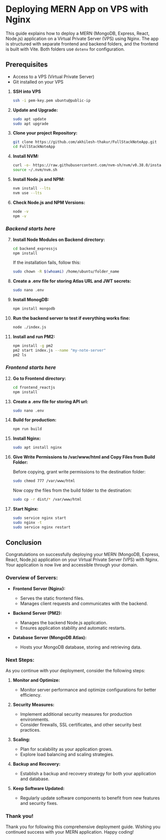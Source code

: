 # Deploying MERN App on VPS with Nginx

This guide explains how to deploy a MERN (MongoDB, Express, React, Node.js) application on a Virtual Private Server (VPS) using Nginx. The app is structured with separate frontend and backend folders, and the frontend is built with Vite. Both folders use `dotenv` for configuration.

## Prerequisites
- Access to a VPS (Virtual Private Server)
- Git installed on your VPS

1. **SSH into VPS**

    ```bash
    ssh -i pem-key.pem ubuntu@public-ip
    ```

2. **Update and Upgrade:**

    ```bash
    sudo apt update
    sudo apt upgrade
    ```

3. **Clone your project Repository:**

    ```bash
    git clone https://github.com/akhilesh-thakur/FullStackNoteApp.git
    cd FullStackNoteApp
    ```

4. **Install NVM:**

    ```bash
    curl -o- https://raw.githubusercontent.com/nvm-sh/nvm/v0.38.0/install.sh | bash
    source ~/.nvm/nvm.sh
    ```

5. **Install Node.js and NPM:**

    ```bash
    nvm install --lts
    nvm use --lts
    ```

6. **Check Node.js and NPM Versions:**

    ```bash
    node -v
    npm -v
    ```

### _*Backend starts here*_

7. **Install Node Modules on Backend directory:**

    ```bash
    cd backend_expressjs
    npm install
    ```

    If the installation fails, follow this:

    ```bash
    sudo chown -R $(whoami) /home/ubuntu/folder_name
    ```

8. **Create a .env file for storing Atlas URL and JWT secrets:**

    ```bash
    sudo nano .env
    ```

9. **Install MonogDB:**

    ```bash
    npm install mongodb
    ```

10. **Run the backend server to test if everything works fine:**

    ```bash
    node ./index.js
    ```

11. **Install and run PM2:**

    ```bash
    npm install -g pm2
    pm2 start index.js --name "my-note-server"
    pm2 ls
    ```

### _*Frontend starts here*_

12. **Go to Frontend directory:**

    ```bash
    cd frontend_reactjs
    npm install
    ```

13. **Create a .env file for storing API url:**

    ```bash
    sudo nano .env
    ```

14. **Build for production:**

    ```bash
    npm run build
    ```

15. **Install Nginx:**

    ```bash
    sudo apt install nginx
    ```

16. **Give Write Permissions to /var/www/html and Copy Files from Build Folder:**

    Before copying, grant write permissions to the destination folder:

    ```bash
    sudo chmod 777 /var/www/html
    ```

    Now copy the files from the build folder to the destination:

    ```bash
    sudo cp -r dist/* /var/www/html
    ```

17. **Start Nginx:**

    ```bash
    sudo service nginx start
    sudo nginx -t
    sudo service nginx restart
    ```

## Conclusion

Congratulations on successfully deploying your MERN (MongoDB, Express, React, Node.js) application on your Virtual Private Server (VPS) with Nginx. Your application is now live and accessible through your domain.

### Overview of Servers:
- **Frontend Server (Nginx):**
  - Serves the static frontend files.
  - Manages client requests and communicates with the backend.

- **Backend Server (PM2):**
  - Manages the backend Node.js application.
  - Ensures application stability and automatic restarts.

- **Database Server (MongoDB Atlas):**
  - Hosts your MongoDB database, storing and retrieving data.

### Next Steps:
As you continue with your deployment, consider the following steps:

1. **Monitor and Optimize:**
   - Monitor server performance and optimize configurations for better efficiency.

2. **Security Measures:**
   - Implement additional security measures for production environments.
   - Consider firewalls, SSL certificates, and other security best practices.

3. **Scaling:**
   - Plan for scalability as your application grows.
   - Explore load balancing and scaling strategies.

4. **Backup and Recovery:**
   - Establish a backup and recovery strategy for both your application and database.

5. **Keep Software Updated:**
   - Regularly update software components to benefit from new features and security fixes.

### Thank you!
Thank you for following this comprehensive deployment guide. Wishing you continued success with your MERN application. Happy coding!

